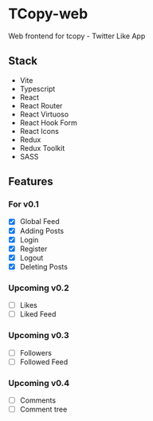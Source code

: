 # TCopy-web

Web frontend for tcopy - Twitter Like App

## Stack

- Vite
- Typescript
- React
- React Router
- React Virtuoso
- React Hook Form
- React Icons
- Redux
- Redux Toolkit
- SASS

## Features

### For v0.1

- [x] Global Feed
- [x] Adding Posts
- [x] Login
- [x] Register
- [x] Logout
- [x] Deleting Posts

### Upcoming v0.2

- [ ] Likes
- [ ] Liked Feed

### Upcoming v0.3

- [ ] Followers
- [ ] Followed Feed

### Upcoming v0.4

- [ ] Comments
- [ ] Comment tree

